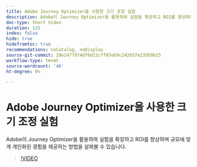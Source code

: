 ```yaml
---
title: Adobe Journey Optimizer을 사용한 크기 조정 실험
description: Adobe이 Journey Optimizer을 활용하여 실험을 확장하고 ROI를 향상하며 규모에 맞게 개인화된 경험을 제공하는 방법을 살펴볼 수 있습니다.
doc-type: Short Video
duration: 125
index: false
hide: true
hidefromtoc: true
recommendations: noCatalog, noDisplay
source-git-commit: 28e2477974df6d22cff87eb9c242657e23569b15
workflow-type: tm+mt
source-wordcount: '46'
ht-degree: 0%

---
```



# Adobe Journey Optimizer을 사용한 크기 조정 실험

Adobe이 Journey Optimizer을 활용하여 실험을 확장하고 ROI를 향상하며 규모에 맞게 개인화된 경험을 제공하는 방법을 살펴볼 수 있습니다.

<!-- 72_S531_3442531_124_scaling-experimentation-with-adobe-journey-optimizer -->
>[!VIDEO](https://video.tv.adobe.com/v/3460427/?learn=on&enablevpops=true&captions=kor)
